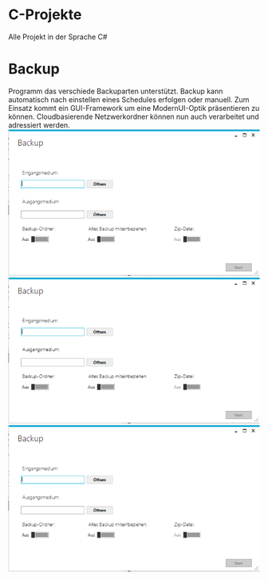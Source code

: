 # C-Projekte
Alle Projekt in der Sprache C#

# Backup
Programm das verschiede Backuparten unterstützt. Backup kann automatisch nach einstellen eines Schedules erfolgen oder manuell. Zum Einsatz kommt ein GUI-Framework um eine ModernUI-Optik präsentieren zu können. Cloudbasierende Netzwerkordner können nun auch verarbeitet und adressiert werden.
![Startbild der Anwendung - Backup](https://github.com/eberlful/C-Projekte/blob/master/Backup/BackupMain.PNG?raw=true)
![Alt text](https://github.com/eberlful/C-Projekte/blob/master/Backup/BackupMain.PNG?raw=true "Title")
![alt text](https://github.com/eberlful/C-Projekte/blob/master/Backup/BackupMain.PNG?raw=true)
